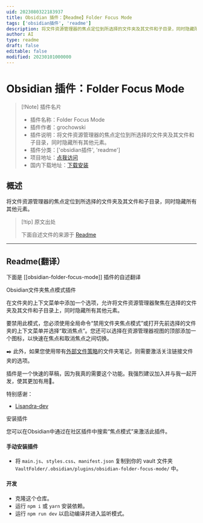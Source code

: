 ```yaml
---
uid: 2023080322183937
title: Obsidian 插件：【Readme】Folder Focus Mode
tags: ['obsidian插件', 'readme']
description: 将文件资源管理器的焦点定位到所选择的文件夹及其文件和子目录，同时隐藏所有其他元素。
author: AI
type: readme
draft: false
editable: false
modified: 20230101000000
---
```


# Obsidian 插件：Folder Focus Mode

> [!Note] 插件名片
> - 插件名称：Folder Focus Mode
> - 插件作者：grochowski
> - 插件说明：将文件资源管理器的焦点定位到所选择的文件夹及其文件和子目录，同时隐藏所有其他元素。
> - 插件分类：['obsidian插件', 'readme']
> - 项目地址：[点我访问](https://github.com/grochowski/obsidian-folder-focus-mode)
> - 国内下载地址：[下载安装](https://pkmer.cn/products/plugin/pluginMarket/?obsidian-folder-focus-mode)

## 概述

将文件资源管理器的焦点定位到所选择的文件夹及其文件和子目录，同时隐藏所有其他元素。



> [!tip] 原文出处
> 
>下面自述文件的来源于 [Readme](https://ghproxy.net/https://raw.githubusercontent.com/grochowski/obsidian-folder-focus-mode/main/README.md)
> 

---

## Readme(翻译）

下面是 [[obsidian-folder-focus-mode]] 插件的自述翻译


Obsidian文件夹焦点模式插件

在文件夹的上下文菜单中添加一个选项，允许将文件资源管理器聚焦在选择的文件夹及其文件和子目录上，同时隐藏所有其他元素。

要禁用此模式，您必须使用全局命令“禁用文件夹焦点模式”或打开先前选择的文件夹的上下文菜单并选择“取消焦点”。您还可以选择在资源管理器视图的顶部添加一个图标，以快速在焦点和取消焦点之间切换。

✒️ 此外，如果您使用带有[外部文件策略](https://github.com/aidenlx/alx-folder-note/wiki/folder-note-pref)的文件夹笔记，则需要激活关注链接文件夹的选项。

插件是一个快速的草稿，因为我真的需要这个功能。我强烈建议加入并与我一起开发，使其更加有用🌚。

特别感谢：
- [Lisandra-dev](https://github.com/Lisandra-dev)

安装插件

您可以在Obsidian中通过在社区插件中搜索“焦点模式”来激活此插件。

#### 手动安装插件

- 将 `main.js`、`styles.css`、`manifest.json` 复制到你的 vault 文件夹 `VaultFolder/.obsidian/plugins/obsidian-folder-focus-mode/` 中。

#### 开发

- 克隆这个仓库。
- 运行 `npm i` 或 `yarn` 安装依赖。
- 运行 `npm run dev` 以启动编译并进入监听模式。



